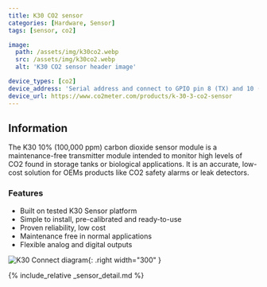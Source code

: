 ```yaml
---
title: K30 CO2 sensor
categories: [Hardware, Sensor]
tags: [sensor, co2]

image:
  path: /assets/img/k30co2.webp
  src: /assets/img/k30co2.webp
  alt: 'K30 CO2 sensor header image'

device_types: [co2]
device_address: 'Serial address and connect to GPIO pin 8 (TX) and 10 (RX). Ex: `/dev/ttyS0`'
device_url: https://www.co2meter.com/products/k-30-3-co2-sensor
---
```


## Information

The K30 10% (100,000 ppm) carbon dioxide sensor module is a maintenance-free transmitter module intended to monitor high levels of CO2 found in storage tanks or biological applications. It is an accurate, low-cost solution for OEMs products like CO2 safety alarms or leak detectors.

### Features

- Built on tested K30 Sensor platform
- Simple to install, pre-calibrated and ready-to-use
- Proven reliability, low cost
- Maintenance free in normal applications
- Flexible analog and digital outputs

![K30 Connect diagram](/assets/img/Serial.webp){: .right width="300" }

{% include_relative _sensor_detail.md %}
